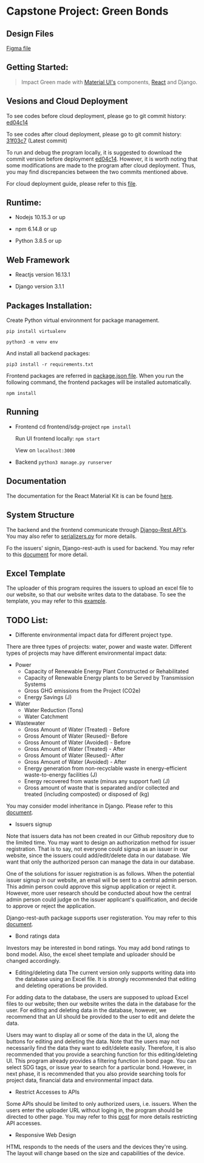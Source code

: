 # Capstone Project: Green Bonds

## Design Files

[Figma file](https://www.figma.com/file/7Y3bOlO6RXO8ajkKUACV4H/Impact-Green-Iterations?node-id=1%3A14991)

## Getting Started:

> Impact Green made with [Material UI's](https://material-ui.com) components, [React](https://reactjs.org) and Django.

## Vesions and Cloud Deployment
To see codes before cloud deployment, please go to git commit history: [ed04c14](https://github.com/yiran123/Capstone/tree/ed04c14b02edffe26ca7292064dda1fdf8fafafa)

To see codes after cloud deployment, please go to git commit history: [31f03c7](https://github.com/yiran123/Capstone/tree/31f03c721596a2ec3e2fed8caf07c42119292f3e) (Latest commit)

To run and debug the program locally, it is suggested to download the commit version before deployment [ed04c14](https://github.com/yiran123/Capstone/tree/ed04c14b02edffe26ca7292064dda1fdf8fafafa). However, it is worth noting that some modifications are made to the program after cloud deployment. Thus, you may find discrepancies between the two commits mentioned above.

For cloud deployment guide, please refer to this [file](https://drive.google.com/drive/folders/10qkFwZWNBpwQbLCZCy9VYbCjqwbOJEHr?usp=sharing).

## Runtime:

-   Nodejs 10.15.3 or up

-   npm 6.14.8 or up

-   Python 3.8.5 or up

## Web Framework

-   Reactjs version 16.13.1

-   Django version 3.1.1

## Packages Installation:

Create Python virtual environment for package management.

`pip install virtualenv`

`python3 -m venv env`

And install all backend packages:

`pip3 install -r requirements.txt`

Frontend packages are referred in [package.json file](./package.json). When you run the following command, the frontend packages will be installed automatically.

`npm install`

## Running
-   Frontend
    cd frontend/sdg-project
    `npm install`

    Run UI frontend locally:
    `npm start`

    View on
    `localhost:3000`

-   Backend
    `python3 manage.py runserver`

## Documentation

The documentation for the React Material Kit is can be found [here](https://material-ui.com).

## System Structure
The backend and the frontend communicate through [Django-Rest API's](https://www.django-rest-framework.org/). You may also refer to [serializers.py](./greenBondApp/api/serializers.py) for more details.

Fo the issuers' signin, Django-rest-auth is used for backend. You may refer to this [document](https://django-rest-auth.readthedocs.io/en/latest/) for more detail.

## Excel Template
The uploader of this program requires the issuers to upload an excel file to our website, so that our website writes data to the database. To see the template, you may refer to this [example](https://docs.google.com/spreadsheets/d/1J1pcknSblta2Eob8xePS4_3MA3r2lvUP/edit#gid=952669077).

## TODO List:

-   Differente environmental impact data for different project type.

There are three types of projects: water, power and waste water. Different types of projects may have different environmental impact data:

* Power
    * Capacity of Renewable Energy Plant Constructed or Rehabilitated 
    * Capacity of Renewable Energy plants to be Served by Transmission Systems
    * Gross GHG emissions from the Project (CO2e)
    * Energy Savings (J)
* Water
    * Water Reduction (Tons)
    * Water Catchment
* Wastewater
    * Gross Amount of Water (Treated) - Before
    * Gross Amount of Water (Reused)- Before
    * Gross Amount of Water (Avoided) - Before
    * Gross Amount of Water (Treated) - After
    * Gross Amount of Water (Reused)- After
    * Gross Amount of Water (Avoided) - After
    * Energy generation from non-recyclable waste in energy-efficient waste-to-energy facilities (J)
    * Energy recovered from waste (minus any support fuel) (J)
    * Gross amount of waste that is separated and/or collected and treated (including composted) or disposed of (kg)

You may consider model inheritance in Django. Please refer to this [document](https://docs.djangoproject.com/en/3.1/topics/db/models/#model-inheritance).

-   Issuers signup

Note that issuers data has not been created in our Github repository due to the limited time. You may  want to design an authorization method for issuer registration. That is to say, not everyone could signup as an issuer in our website, since the issuers could add/edit/delete data in our database. We want that only the authorized person can manage the data in our database.

One of the solutions for issuer registration is as follows. When the potential issuer signup in our website, an email will be sent to a central admin person. This admin person could approve this signup application or reject it. However, more user research should be conducted about how the central admin person could judge on the issuer applicant's qualification, and decide to approve or reject the application.

Django-rest-auth package supports user registeration. You may refer to this [document](https://django-rest-auth.readthedocs.io/en/latest/installation.html#registration-optional).

-   Bond ratings data

Investors may be interested in bond ratings. You may add bond ratings to bond model. Also, the excel sheet template and uploader should be changed accordingly.

-   Editing/deleting data
The current version only supports writing data into the database using an Excel file. It is strongly recommended that editing and deleting operations be provided.

For adding data to the database, the users are supposed to upload Excel files to our website; then our website writes the data in the database for the user. For editing and deleting data in the database, however, we recommend that an UI should be provided to the user to edit and delete the data.

Users may want to display all or some of the data in the UI, along the buttons for editing and deleting the data. Note that the users may not necessarily find the data they want to edit/delete easily. Therefore, it is also recommended that you provide a searching function for this editing/deleting UI. This program already provides a filtering function in bond page. You can select SDG tags, or issue year to search for a particular bond. However, in next phase, it is recommended that you also provide searching tools for project data, financial data and environmental impact data.

-   Restrict Accesses to APIs

Some APIs should be limited to only authorized users, i.e. issuers. When the users enter the uploader URL without loging in, the program should be directed to other page. You may refer to this [post](https://stackoverflow.com/questions/31084779/how-to-restrict-access-to-routes-in-react-router) for more details restricting API accesses.

-   Responsive Web Design

HTML responds to the needs of the users and the devices they're using. The layout will change based on the size and capabilities of the device.
